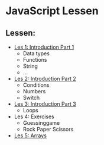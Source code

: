 # JavaScript Lessen

## Lessen:

-   [Les 1: Introduction Part 1](les01-intro_part_one/README.md)
    -   Data types
    -   Functions
    -   String
    -   ...
-   [Les 2: Introduction Part 2](les02-intro_part_two/README.md)
    -   Conditions
    -   Numbers
    -   Switch
-   [Les 3: Introduction Part 3](les03-intro_part_three/README.md)
    -   Loops
-   Les 4: Exercises
    -   Guessinggame
    -   Rock Paper Scissors
-   [Les 5: Arrays](les05-arrays/README.md)
